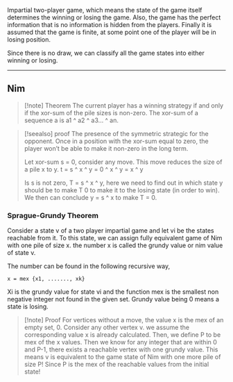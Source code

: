 Impartial two-player game, which means the state of the game itself determines the winning or losing the game. Also, the game has the perfect information that is no information is hidden from the players. Finally it is assumed that the game is finite, at some point one of the player will be in losing position. 

Since there is no draw, we can classify all the game states into either winning or losing. 

---
## Nim

> [!note] Theorem
> The current player has a winning strategy if and only if the xor-sum of the pile sizes is non-zero. The xor-sum of a sequence a is a1 ^ a2 ^ a3… ^ an.  

> [!seealso] proof
> The presence of the symmetric strategic for the opponent. Once in a position with the xor-sum equal to zero, the player won’t be able to make it non-zero in the long term. 
> 
> Let xor-sum  s = 0, consider any move. This move reduces the size of a pile x to y. t = s ^ x ^ y = 0 ^ x ^ y = x ^ y
> 
> Is s is not zero, 
> T = s ^ x ^ y, here we need to find out in which state y should be to make T 0 to make it to the losing state (in order to win). We then can conclude y = s ^ x to make T = 0. 


### Sprague-Grundy Theorem

Consider a state v of a two player impartial game and let vi be the states reachable from it. To this state, we can assign fully equivalent game of Nim with one pile of size x. the number x is called the grundy value or nim value of state v. 

The number can be found in the following recursive way, 
```
x = mex {x1, ......., xk}
```
Xi is the grundy value for state vi and the function mex is the smallest non negative integer not found in the given set. Grundy value being 0 means a state is losing.

> [!note] Proof
> For vertices without a move, the value x is the mex of an empty set, 0. 
> Consider any other vertex v. we assume the corresponding value x is already calculated.
> Then, we define P to be mex of the x values. Then we know for any integer that are within 0 and P-1,  there exists a reachable vertex with one grundy value. This means v is equivalent to the game state of Nim with one more pile of size P! Since P is the mex of the reachable values from the initial state! 